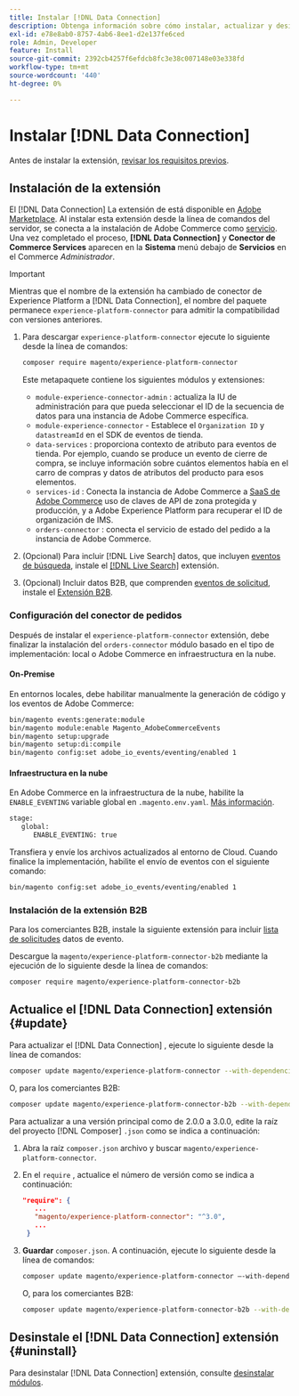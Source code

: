 ```yaml
---
title: Instalar [!DNL Data Connection]
description: Obtenga información sobre cómo instalar, actualizar y desinstalar el [!DNL Data Connection] de Adobe Commerce.
exl-id: e78e8ab0-8757-4ab6-8ee1-d2e137fe6ced
role: Admin, Developer
feature: Install
source-git-commit: 2392cb4257f6efdcb8fc3e38c007148e03e338fd
workflow-type: tm+mt
source-wordcount: '440'
ht-degree: 0%

---
```


# Instalar [!DNL Data Connection]

Antes de instalar la extensión, [revisar los requisitos previos](overview.md#prereqs).

## Instalación de la extensión

El [!DNL Data Connection] La extensión de está disponible en [Adobe Marketplace](https://commercemarketplace.adobe.com/magento-experience-platform-connector.html). Al instalar esta extensión desde la línea de comandos del servidor, se conecta a la instalación de Adobe Commerce como [servicio](../landing/saas.md). Una vez completado el proceso, **[!DNL Data Connection]** y **Conector de Commerce Services** aparecen en la **Sistema** menú debajo de **Servicios** en el Commerce _Administrador_.

>[!IMPORTANT]
>
>Mientras que el nombre de la extensión ha cambiado de conector de Experience Platform a [!DNL Data Connection], el nombre del paquete permanece `experience-platform-connector` para admitir la compatibilidad con versiones anteriores.

1. Para descargar `experience-platform-connector` ejecute lo siguiente desde la línea de comandos:

   ```bash
   composer require magento/experience-platform-connector
   ```

   Este metapaquete contiene los siguientes módulos y extensiones:

   * `module-experience-connector-admin` : actualiza la IU de administración para que pueda seleccionar el ID de la secuencia de datos para una instancia de Adobe Commerce específica.
   * `module-experience-connector` - Establece el `Organization ID` y `datastreamId` en el SDK de eventos de tienda.
   * `data-services` : proporciona contexto de atributo para eventos de tienda. Por ejemplo, cuando se produce un evento de cierre de compra, se incluye información sobre cuántos elementos había en el carro de compras y datos de atributos del producto para esos elementos.
   * `services-id` : Conecta la instancia de Adobe Commerce a [SaaS de Adobe Commerce](../landing/saas.md) uso de claves de API de zona protegida y producción, y a Adobe Experience Platform para recuperar el ID de organización de IMS.
   * `orders-connector` : conecta el servicio de estado del pedido a la instancia de Adobe Commerce.

1. (Opcional) Para incluir [!DNL Live Search] datos, que incluyen [eventos de búsqueda](events.md#search-events), instale el [[!DNL Live Search]](../live-search/install.md) extensión.

1. (Opcional) Incluir datos B2B, que comprenden [eventos de solicitud](events.md#b2b-events), instale el [Extensión B2B](#install-the-b2b-extension).

### Configuración del conector de pedidos

Después de instalar el `experience-platform-connector` extensión, debe finalizar la instalación del `orders-connector` módulo basado en el tipo de implementación: local o Adobe Commerce en infraestructura en la nube.

#### On-Premise

En entornos locales, debe habilitar manualmente la generación de código y los eventos de Adobe Commerce:

```bash
bin/magento events:generate:module
bin/magento module:enable Magento_AdobeCommerceEvents
bin/magento setup:upgrade
bin/magento setup:di:compile
bin/magento config:set adobe_io_events/eventing/enabled 1
```

#### Infraestructura en la nube

En Adobe Commerce en la infraestructura de la nube, habilite la `ENABLE_EVENTING` variable global en `.magento.env.yaml`. [Más información](https://experienceleague.adobe.com/docs/commerce-cloud-service/user-guide/configure/env/stage/variables-global.html#enable_eventing).

```bash
stage:
   global:
      ENABLE_EVENTING: true
```

Transfiera y envíe los archivos actualizados al entorno de Cloud. Cuando finalice la implementación, habilite el envío de eventos con el siguiente comando:

```bash
bin/magento config:set adobe_io_events/eventing/enabled 1
```

### Instalación de la extensión B2B

Para los comerciantes B2B, instale la siguiente extensión para incluir [lista de solicitudes](events.md#b2b-events) datos de evento.

Descargue la `magento/experience-platform-connector-b2b` mediante la ejecución de lo siguiente desde la línea de comandos:

```bash
composer require magento/experience-platform-connector-b2b
```

## Actualice el [!DNL Data Connection] extensión {#update}

Para actualizar el [!DNL Data Connection] , ejecute lo siguiente desde la línea de comandos:

```bash
composer update magento/experience-platform-connector --with-dependencies
```

O, para los comerciantes B2B:

```bash
composer update magento/experience-platform-connector-b2b --with-dependencies
```

Para actualizar a una versión principal como de 2.0.0 a 3.0.0, edite la raíz del proyecto [!DNL Composer] `.json` como se indica a continuación:

1. Abra la raíz `composer.json` archivo y buscar `magento/experience-platform-connector`.

1. En el `require` , actualice el número de versión como se indica a continuación:

   ```json
   "require": {
      ...
      "magento/experience-platform-connector": "^3.0",
      ...
    }
   ```

1. **Guardar** `composer.json`. A continuación, ejecute lo siguiente desde la línea de comandos:

   ```bash
   composer update magento/experience-platform-connector –-with-dependencies
   ```

   O, para los comerciantes B2B:

   ```bash
   composer update magento/experience-platform-connector-b2b --with-dependencies
   ```

## Desinstale el [!DNL Data Connection] extensión {#uninstall}

Para desinstalar [!DNL Data Connection] extensión, consulte [desinstalar módulos](https://experienceleague.adobe.com/docs/commerce-operations/installation-guide/tutorials/uninstall-modules.html).
